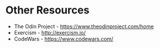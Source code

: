 # Other Resources

- The Odin Project - https://www.theodinproject.com/home
- Exercism - http://exercism.io/
- CodeWars - https://www.codewars.com/
